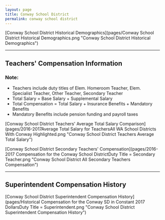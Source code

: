 ```yaml
---
layout: page
title: Conway School District
permalink: conway school district
---
```



[Conway School District Historical Demographics](pages/Conway School District Historical Demographics.png "Conway School District Historical Demographics")

___

## Teachers' Compensation Information
### Note:
- Teachers include duty titles of Elem. Homeroom Teacher, Elem. Specialist Teacher, Other Teacher, Secondary Teacher
- Total Salary = Base Salary + Supplemental Salary
- Total Compensation = Total Salary + Insurance Benefits + Mandatory Benefits
- Mandatory Benefits include pension funding and payroll taxes

[Conway School District Teachers' Average Total Salary Comparison](pages/2016-2017Average Total Salary for TeachersAll WA School Districts With Conway Highlighted.png "Conway School District Teachers Average Total Salary")

[Conway School District Secondary Teachers' Compensation](pages/2016-2017 Compensation for the Conway School DistrictDuty Title = Secondary Teacher.png "Conway School District All Secondary Teachers Compensation")


___

## Superintendent Compensation History

[Conway School District Superintendent Compensation History](pages/Historical Compensation for the Conway SD in Constant 2017 DollarsDuty Title = Superintendent.png "Conway School District Superintendent Compensation History")

